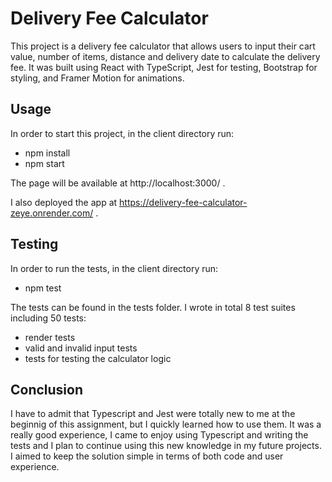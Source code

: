 # Delivery Fee Calculator

This project is a delivery fee calculator that allows users to input their cart value, number of items, distance and delivery date to calculate the delivery fee. It was built using React with TypeScript, Jest for testing, Bootstrap for styling, and Framer Motion for animations.

## Usage

In order to start this project, in the client directory run:

- npm install
- npm start

The page will be available at http://localhost:3000/ .

I also deployed the app at https://delivery-fee-calculator-zeye.onrender.com/ .

## Testing

In order to run the tests, in the client directory run:

- npm test

The tests can be found in the tests folder.
I wrote in total 8 test suites including 50 tests:

- render tests
- valid and invalid input tests
- tests for testing the calculator logic

## Conclusion

I have to admit that Typescript and Jest were totally new to me at the beginnig of this assignment, but I quickly learned how to use them. It was a really good experience, I came to enjoy using Typescript and writing the tests and I plan to continue using this new knowledge in my future projects.
I aimed to keep the solution simple in terms of both code and user experience.